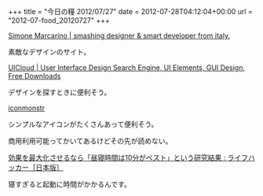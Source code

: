+++
title = "今日の糧 2012/07/27"
date = 2012-07-28T04:12:04+00:00
url = "2012-07-food_20120727"
+++

<section> 

<div>
  <a href="http://simonemarcarino.com/">Simone Marcarino | smashing designer &#038; smart developer from italy.</a>
</div>

素敵なデザインのサイト。 </section> <section> 

<div>
  <a href="http://ui-cloud.com/">UICloud | User Interface Design Search Engine, UI Elements, GUI Design, Free Downloads</a>
</div>

デザインを探すときに便利そう。 </section> <section> 

<div>
  <a href="http://iconmonstr.com/">iconmonstr</a>
</div>

シンプルなアイコンがたくさんあって便利そう。

商用利用可能ってかいてあるけどその先が読めない。 </section> <section> 

<div>
  <a href="http://www.lifehacker.jp/2012/07/120727best_nap_time.html">効果を最大化させるなら「昼寝時間は10分がベスト」という研究結果 : ライフハッカー［日本版］</a>
</div>

寝すぎると起動に時間がかかるんです。 </section>